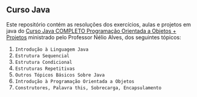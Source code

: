 ## Curso Java

Este repositório contém as resoluções dos exercícios, aulas e projetos em java do [Curso Java COMPLETO Programação Orientada a Objetos + Projetos](https://www.udemy.com/course/java-curso-completo/) ministrado pelo Professor Nélio Alves, dos seguintes tópicos:

1. `Introdução à Linguagem Java`
2. `Estrutura Sequencial`
3. `Estrutura Condicional`
4. `Estruturas Repetitivas`
5. `Outros Tópicos Básicos Sobre Java`
6. `Introdução à Programação Orientada a Objetos`
7. `Construtores, Palavra this, Sobrecarga, Encapsulamento`